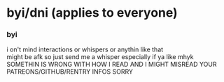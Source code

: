 # byi/dni (applies to everyone)
### byi
i on't mind interactions or whispers or anythin like that<br>
might be afk so just send me a whisper especially if ya like mhyk<br>
SOMETHIN IS WRONG WITH HOW I READ AND I MIGHT MISREAD YOUR PATREONS/GITHUB/RENTRY INFOS SORRY

